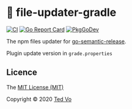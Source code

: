 # :open_file_folder: file-updater-gradle
[![CI](https://github.com/ted-vo/files-updater-gradle/workflows/CI/badge.svg?branch=master)](https://github.com/ted-vo/files-updater-gradle/actions?query=workflow%3ACI+branch%3Amaster)
[![Go Report Card](https://goreportcard.com/badge/github.com/ted-vo/files-updater-gradle)](https://goreportcard.com/report/github.com/ted-vo/files-updater-gradle)
[![PkgGoDev](https://pkg.go.dev/badge/github.com/ted-vo/files-updater-gradle)](https://pkg.go.dev/github.com/ted-vo/files-updater-gradle)

The npm files updater for [go-semantic-release](https://github.com/go-semantic-release/semantic-release).

Plugin update version in `grade.properties`

## Licence

The [MIT License (MIT)](http://opensource.org/licenses/MIT)

Copyright © 2020 [Ted Vo](https://tedvo.dev)

